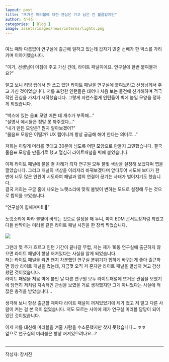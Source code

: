 ```yaml
---
layout: post
title: "뜨거운 미러볼에 대한 관심은 가고 남은 건 볼품없지만"
author: 장서진
categories: [ Blog ]
image: assets/images/news/interns/lights.png
---
```

<br>
여느 때와 다름없이 연구실에 출근해 일하고 있는데 갑자기 민준 선배가 한 박스를 가리키며 이야기했습니다.<br>
<br>
“이거, 선생님이 아침에 주고 가신 건데, 라이트 패널이에요. 연구실에 한번 붙여볼까요?”<br>
<br>
알고 보니 리빙 랩에서 안 쓰고 있던 라이트 패널을 연구실에 붙여보라고  선생님께서 주고 가신 것이었습니다. 저를 포함한 인턴들은 태어나 처음 보는 물건에 신기해하며 적극적인 관심을 가지기 시작했습니다. 그렇게 자연스럽게 인턴들이 벽에 붙일 모양을 정하게 되었습니다. <br>
<br>
“박스에 있는 음표 모양 예쁜 데 개수가 부족해...”<br>
“설명서 예시들은 정말 못 봐주겠다...”<br>
“내가 만든 모양은? 뭔지 알아보겠어?”<br>
“물음표 모양은 어떨까? UX 랩이니까 항상 궁금해 해야 한다는 의미로...”<br>
<br>
저희는 이렇게 머리를 맞대고 30분이 넘도록 어떤 모양으로 만들지 고민했습니다. 결국 물음표 모양을 만들기로 했고 열심히 라이트패널을 벽에 붙였습니다.<br>
<br>
이제 라이트 패널에 불을 켤 차례가 되자 연구원 모두 불빛 색상을 설정해 보겠다며 앱을 깔았습니다. 그리고 패널의 색상을 이리저리 바꿔보겠다며 앞다투어 시도해 보다가 한 번에 너무 많은 인원이 시도하여 패널과 앱의 연결이 끊기는 사태가 벌어지기도 했습니다. <br>
결국 저희는 구글 홈에 나오는 노랫소리에 맞춰 불빛이 변하는 모드로 설정해 두는 것으로 합의를 보았습니다.<br>
<br>
“연구실이 힙해져따!!!💓”<br>
<br>
노랫소리에 따라 불빛이 바뀌는 것으로 설정을 해 두니, 마치 EDM 콘서트장처럼 되었고 다들 반짝이는 미러볼 같은 라이트 패널 사진을 한 장씩 찍었습니다.<br>
<br>
<img src="{{site.baseurl}}/assets/images/news/interns/lights.png">
<br><br>
그런데 몇 주가 흐르고 인턴 기간이 끝나갈 무렵, 저는 제가 18동 연구실에 출근하지 않으면 라이트 패널이 항상 꺼져있다는 사실을 알게 되었습니다. <br>
저는 라이트 패널을 켜면 왠지 차분했던 연구실 분위기가 힙하게 바뀌는게 좋아 출근하면 항상 라이트 패널을 켰는데, 지금껏 오직 저 혼자만 라이트 패널을 열심히 켜고 감상했던 것이었습니다. <br>
라이트 패널을 처음 벽에 붙인 날 다른 연구원 모두 라이트패널에 뜨거운 관심을 보였기에 당연히 저처럼 지속적인 관심을 보였을 거로 생각했지만 그게 아니었다는 사실에 적잖은 충격을 받았습니다...<br>
<br>
생각해 보니 항상 출근할 때마다 라이트 패널이 꺼져있었기에 제가 켰고 저 말고 다른 사람이 켜는 걸 본 적이 없었습니다. 저도 모르는 사이에 제가 연구실 미러볼 담당이 되어있던 것이었습니다.<br>
<br>
이제 저를 대신해 미러볼을 켜줄 사람을 수소문했지만 찾지 못했습니다… ㅎㅎ<br>
앞으로 연구실의 미러볼은 항상 꺼져있으려나요…?<br>
<br>
<hr>
작성자: 장서진 <br>